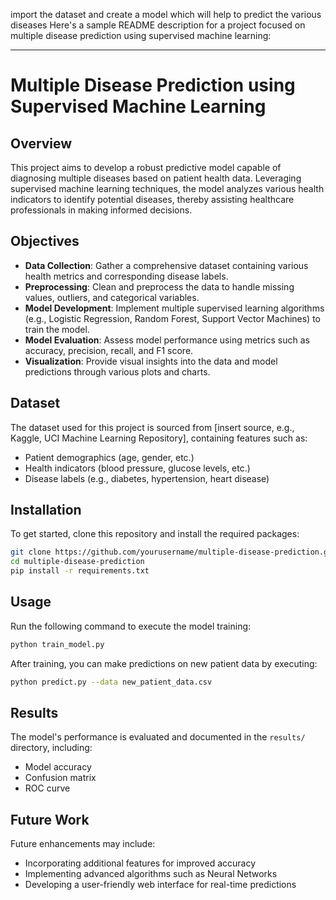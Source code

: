import the dataset and create a model which will help to predict the various diseases
Here's a sample README description for a project focused on multiple disease prediction using supervised machine learning:

---

# Multiple Disease Prediction using Supervised Machine Learning

## Overview

This project aims to develop a robust predictive model capable of diagnosing multiple diseases based on patient health data. Leveraging supervised machine learning techniques, the model analyzes various health indicators to identify potential diseases, thereby assisting healthcare professionals in making informed decisions. 

## Objectives

- **Data Collection**: Gather a comprehensive dataset containing various health metrics and corresponding disease labels.
- **Preprocessing**: Clean and preprocess the data to handle missing values, outliers, and categorical variables.
- **Model Development**: Implement multiple supervised learning algorithms (e.g., Logistic Regression, Random Forest, Support Vector Machines) to train the model.
- **Model Evaluation**: Assess model performance using metrics such as accuracy, precision, recall, and F1 score.
- **Visualization**: Provide visual insights into the data and model predictions through various plots and charts.

## Dataset

The dataset used for this project is sourced from [insert source, e.g., Kaggle, UCI Machine Learning Repository], containing features such as:

- Patient demographics (age, gender, etc.)
- Health indicators (blood pressure, glucose levels, etc.)
- Disease labels (e.g., diabetes, hypertension, heart disease)

## Installation

To get started, clone this repository and install the required packages:

```bash
git clone https://github.com/yourusername/multiple-disease-prediction.git
cd multiple-disease-prediction
pip install -r requirements.txt
```

## Usage

Run the following command to execute the model training:

```bash
python train_model.py
```

After training, you can make predictions on new patient data by executing:

```bash
python predict.py --data new_patient_data.csv
```

## Results

The model's performance is evaluated and documented in the `results/` directory, including:

- Model accuracy
- Confusion matrix
- ROC curve

## Future Work

Future enhancements may include:

- Incorporating additional features for improved accuracy
- Implementing advanced algorithms such as Neural Networks
- Developing a user-friendly web interface for real-time predictions

